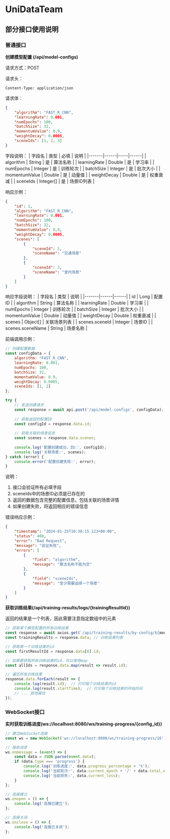 # UniDataTeam

## 部分接口使用说明

### 普通接口

**创建模型配置 (/api/model-configs)**

请求方式：POST

请求头：
```http
Content-Type: application/json
```

请求体：
```json
{
    "algorithm": "FAST_R_CNN",
    "learningRate": 0.001,
    "numEpochs": 100,
    "batchSize": 32,
    "momentumValue": 0.9,
    "weightDecay": 0.0005,
    "sceneIds": [1, 2, 3]
}
```

字段说明：
| 字段名 | 类型 | 必填 | 说明 |
|-------|------|-----|------|
| algorithm | String | 是 | 算法名称 |
| learningRate | Double | 是 | 学习率 |
| numEpochs | Integer | 是 | 训练轮次 |
| batchSize | Integer | 是 | 批次大小 |
| momentumValue | Double | 是 | 动量值 |
| weightDecay | Double | 是 | 权重衰减 |
| sceneIds | Integer[] | 是 | 场景ID列表 |

响应示例：
```json
{
    "id": 1,
    "algorithm": "FAST_R_CNN",
    "learningRate": 0.001,
    "numEpochs": 100,
    "batchSize": 32,
    "momentumValue": 0.9,
    "weightDecay": 0.0005,
    "scenes": [
        {
            "sceneId": 1,
            "sceneName": "交通场景"
        },
        {
            "sceneId": 2,
            "sceneName": "室内场景"
        }
    ]
}
```

响应字段说明：
| 字段名 | 类型 | 说明 |
|-------|------|------|
| id | Long | 配置ID |
| algorithm | String | 算法名称 |
| learningRate | Double | 学习率 |
| numEpochs | Integer | 训练轮次 |
| batchSize | Integer | 批次大小 |
| momentumValue | Double | 动量值 |
| weightDecay | Double | 权重衰减 |
| scenes | Object[] | 关联场景列表 |
| scenes.sceneId | Integer | 场景ID |
| scenes.sceneName | String | 场景名称 |

前端调用示例：
```javascript
// 创建配置数据
const configData = {
    algorithm: "FAST_R_CNN",
    learningRate: 0.001,
    numEpochs: 100,
    batchSize: 32,
    momentumValue: 0.9,
    weightDecay: 0.0005,
    sceneIds: [1, 2]
};

try {
    // 发送创建请求
    const response = await api.post('/api/model-configs', configData);
    
    // 获取返回的配置ID
    const configId = response.data.id;
    
    // 获取关联的场景信息
    const scenes = response.data.scenes;
    
    console.log('配置创建成功，ID:', configId);
    console.log('关联场景:', scenes);
} catch (error) {
    console.error('配置创建失败:', error);
}
```

说明：
1. 接口会验证所有必填字段
2. sceneIds中的场景ID必须是已存在的
3. 返回的数据包含完整的配置信息，包括关联的场景详情
4. 如果创建失败，将返回相应的错误信息

错误响应示例：
```json
{
    "timestamp": "2024-01-25T10:30:15.123+00:00",
    "status": 400,
    "error": "Bad Request",
    "message": "验证失败",
    "errors": [
        {
            "field": "algorithm",
            "message": "算法名称不能为空"
        },
        {
            "field": "sceneIds",
            "message": "至少需要选择一个场景"
        }
    ]
}
```




**获取训练结果(/api/training-results/logs/{trainingResultId})**

返回的结果是一个列表，因此需要注意指定数组中的元素

```javascript
// 获取某个模型配置的所有训练结果  
const response = await axios.get(`/api/training-results/by-config/${modelConfigId}`);  
const trainingResults = response.data; // 训练结果列表
```

```javascript
// 获取第一个训练结果的id  
const firstResultId = response.data[0].id;  

// 如果要获取所有训练结果的id，可以使用map  
const allIds = response.data.map(result => result.id);  

// 遍历所有训练结果  
response.data.forEach(result => {  
    console.log(result.id);  // 打印每个训练结果的id  
    console.log(result.startTime);  // 打印每个训练结果的开始时间  
    // ... 其他属性  
});
```

### WebSocket接口

**实时获取训练进度(ws://localhost:8080/ws/training-progress/{config_id})**

```javascript
// 建立WebSocket连接  
const ws = new WebSocket('ws://localhost:8080/ws/training-progress/16');  

// 接收消息  
ws.onmessage = (event) => {  
    const data = JSON.parse(event.data);  
    if (data.type === 'progress') {  
        console.log('训练进度:', data.progress_percentage + '%');  
        console.log('当前轮次:', data.current_epoch + '/' + data.total_epochs);  
        console.log('当前损失:', data.current_loss);  
    }  
};  

// 连接建立  
ws.onopen = () => {  
    console.log('连接已建立');  
};  

// 连接关闭  
ws.onclose = () => {  
    console.log('连接已关闭');  
};
```

